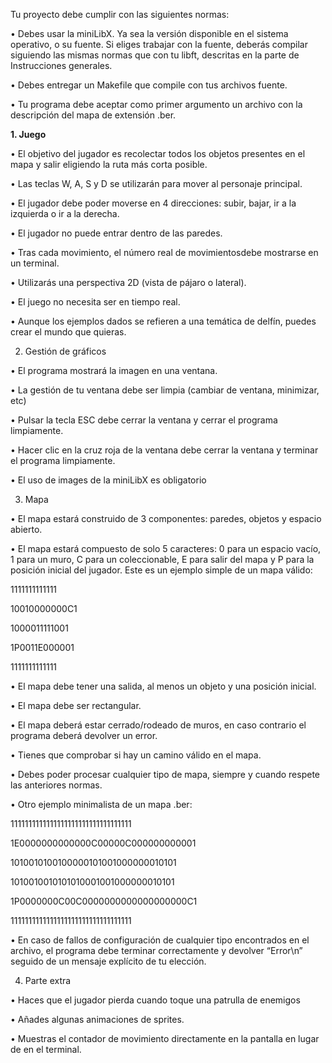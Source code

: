 Tu proyecto debe cumplir con las siguientes normas:

• Debes usar la miniLibX. Ya sea la versión disponible en el sistema operativo, o
su fuente. Si eliges trabajar con la fuente, deberás compilar siguiendo las mismas normas que con tu libft, descritas en la parte de Instrucciones generales.

• Debes entregar un Makefile que compile con tus archivos fuente.

• Tu programa debe aceptar como primer argumento un archivo con la descripción
del mapa de extensión .ber.

**1. Juego**

• El objetivo del jugador es recolectar todos los objetos presentes en el mapa y salir
eligiendo la ruta más corta posible.

• Las teclas W, A, S y D se utilizarán para mover al personaje principal.

• El jugador debe poder moverse en 4 direcciones: subir, bajar, ir a la izquierda o
ir a la derecha.

• El jugador no puede entrar dentro de las paredes.

• Tras cada movimiento, el número real de movimientosdebe mostrarse en un terminal.

• Utilizarás una perspectiva 2D (vista de pájaro o lateral).

• El juego no necesita ser en tiempo real.

• Aunque los ejemplos dados se refieren a una temática de delfín, puedes crear el
mundo que quieras.

2. Gestión de gráficos

• El programa mostrará la imagen en una ventana.

• La gestión de tu ventana debe ser limpia (cambiar de ventana, minimizar, etc)

• Pulsar la tecla ESC debe cerrar la ventana y cerrar el programa limpiamente.

• Hacer clic en la cruz roja de la ventana debe cerrar la ventana y terminar el programa
limpiamente.

• El uso de images de la miniLibX es obligatorio

3. Mapa

• El mapa estará construido de 3 componentes: paredes, objetos y espacio abierto.

• El mapa estará compuesto de solo 5 caracteres: 0 para un espacio vacío, 1 para un
muro, C para un coleccionable, E para salir del mapa y P para la posición inicial
del jugador.
Este es un ejemplo simple de un mapa válido:

1111111111111

10010000000C1

1000011111001

1P0011E000001

1111111111111

• El mapa debe tener una salida, al menos un objeto y una posición inicial.

• El mapa debe ser rectangular.

• El mapa deberá estar cerrado/rodeado de muros, en caso contrario el programa
deberá devolver un error.

• Tienes que comprobar si hay un camino válido en el mapa.

• Debes poder procesar cualquier tipo de mapa, siempre y cuando respete las anteriores normas.

• Otro ejemplo minimalista de un mapa .ber:

1111111111111111111111111111111111

1E0000000000000C00000C000000000001

1010010100100000101001000000010101

1010010010101010001001000000010101

1P0000000C00C0000000000000000000C1

1111111111111111111111111111111111

• En caso de fallos de configuración de cualquier tipo encontrados en el archivo, el
programa debe terminar correctamente y devolver “Error\n” seguido de un mensaje
explícito de tu elección.

4. Parte extra


• Haces que el jugador pierda cuando toque una patrulla de enemigos

• Añades algunas animaciones de sprites.

• Muestras el contador de movimiento directamente en la pantalla en lugar de en el
terminal.
